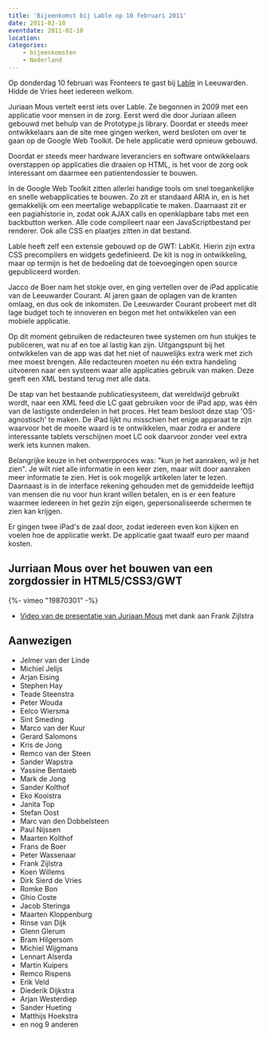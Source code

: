 ```yaml
---
title: 'Bijeenkomst bij Lable op 10 februari 2011'
date: 2011-02-10
eventdate: 2011-02-10
location:
categories:
    - bijeenkomsten
    - Nederland
---
```


Op donderdag 10 februari was Fronteers te gast bij [Lable](http://lable.org) in Leeuwarden. Hidde de Vries heet iedereen welkom.

Juriaan Mous vertelt eerst iets over Lable. Ze begonnen in 2009 met een applicatie voor mensen in de zorg. Eerst werd die door Juriaan alleen gebouwd met behulp van de Prototype.js library. Doordat er steeds meer ontwikkelaars aan de site mee gingen werken, werd besloten om over te gaan op de Google Web Toolkit. De hele applicatie werd opnieuw gebouwd.

Doordat er steeds meer hardware leveranciers en software ontwikkelaars overstappen op applicaties die draaien op HTML, is het voor de zorg ook interessant om daarmee een patientendossier te bouwen.

In de Google Web Toolkit zitten allerlei handige tools om snel toegankelijke en snelle webapplicaties te bouwen. Zo zit er standaard ARIA in, en is het gemakkelijk om een meertalige webapplicatie te maken. Daarnaast zit er een pagiahistorie in, zodat ook AJAX calls en openklapbare tabs met een backbutton werken. Alle code compileert naar een JavaScriptbestand per renderer. Ook alle CSS en plaatjes zitten in dat bestand.

Lable heeft zelf een extensie gebouwd op de GWT: LabKit. Hierin zijn extra CSS precompilers en widgets gedefinieerd. De kit is nog in ontwikkeling, maar op termijn is het de bedoeling dat de toevoegingen open source gepubliceerd worden.

Jacco de Boer nam het stokje over, en ging vertellen over de iPad applicatie van de Leeuwarder Courant. Al jaren gaan de oplagen van de kranten omlaag, en dus ook de inkomsten. De Leeuwarder Courant probeert met dit lage budget toch te innoveren en begon met het ontwikkelen van een mobiele applicatie.

Op dit moment gebruiken de redacteuren twee systemen om hun stukjes te publiceren, wat nu af en toe al lastig kan zijn. Uitgangspunt bij het ontwikkelen van de app was dat het niet of nauwelijks extra werk met zich mee moest brengen. Alle redacteuren moeten nu één extra handeling uitvoeren naar een systeem waar alle applicaties gebruik van maken. Deze geeft een XML bestand terug met alle data.

De stap van het bestaande publicatiesysteem, dat wereldwijd gebruikt wordt, naar een XML feed die LC gaat gebruiken voor de iPad app, was één van de lastigste onderdelen in het proces. Het team besloot deze stap 'OS-agnostisch' te maken. De iPad lijkt nu misschien het enige apparaat te zijn waarvoor het de moeite waard is te ontwikkelen, maar zodra er andere interessante tablets verschijnen moet LC ook daarvoor zonder veel extra werk iets kunnen maken.

Belangrijke keuze in het ontwerpproces was: "kun je het aanraken, wil je het zien". Je wilt niet alle informatie in een keer zien, maar wilt door aanraken meer informatie te zien. Het is ook mogelijk artikelen later te lezen. Daarnaast is in de interface rekening gehouden met de gemiddelde leeftijd van mensen die nu voor hun krant willen betalen, en is er een feature waarmee iedereen in het gezin zijn eigen, gepersonaliseerde schermen te zien kan krijgen.

Er gingen twee iPad's de zaal door, zodat iedereen even kon kijken en voelen hoe de applicatie werkt. De applicatie gaat twaalf euro per maand kosten.

## Jurriaan Mous over het bouwen van een zorgdossier in HTML5/CSS3/GWT

<div>
    {%- vimeo "19870301" -%}
</div>

-   [Video van de presentatie van Juriaan Mous](http://vimeo.com/19870301) met dank aan Frank Zijlstra

## Aanwezigen

-   Jelmer van der Linde
-   Michiel Jelijs
-   Arjan Eising
-   Stephen Hay
-   Teade Steenstra
-   Peter Wouda
-   Eelco Wiersma
-   Sint Smeding
-   Marco van der Kuur
-   Gerard Salomons
-   Kris de Jong
-   Remco van der Steen
-   Sander Wapstra
-   Yassine Bentaieb
-   Mark de Jong
-   Sander Kolthof
-   Eko Kooistra
-   Janita Top
-   Stefan Oost
-   Marc van den Dobbelsteen
-   Paul Nijssen
-   Maarten Kolthof
-   Frans de Boer
-   Peter Wassenaar
-   Frank Zijlstra
-   Koen Willems
-   Dirk Sierd de Vries
-   Romke Bon
-   Ghio Coste
-   Jacob Steringa
-   Maarten Kloppenburg
-   Rinse van Dijk
-   Glenn Glerum
-   Bram Hilgersom
-   Michiel Wijgmans
-   Lennart Alserda
-   Martin Kuipers
-   Remco Rispens
-   Erik Veld
-   Diederik Dijkstra
-   Arjan Westerdiep
-   Sander Hueting
-   Matthijs Hoekstra
-   en nog 9 anderen
